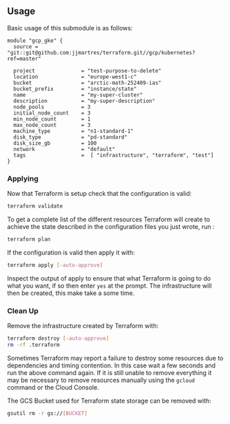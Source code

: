 ## Usage
Basic usage of this submodule is as follows:

```hcl
module "gcp_gke" {
  source = "git::git@github.com:jjmartres/terraform.git//gcp/kubernetes?ref=master"

  project               = "test-purpose-to-delete"
  location              = "europe-west1-c"
  bucket                = "arctic-math-252409-ias"
  bucket_prefix         = "instance/state"
  name                  = "my-super-cluster"
  description           = "my-super-description"
  node_pools            = 3
  initial_node_count    = 3
  min_node_count        = 1
  max_node_count        = 3
  machine_type          = "n1-standard-1"
  disk_type             = "pd-standard"
  disk_size_gb          = 100
  network               = "default"
  tags                  =  [ "infrastructure", "terraform", "test"]
}
```
### Applying

Now that Terraform is setup check that the configuration is valid:

```bash
terraform validate 
```

To get a complete list of the different resources Terraform will create to achieve the state described in the configuration files you just wrote, run :

```bash
terraform plan
```

If the configuration is valid then apply it with:

```bash
terraform apply [-auto-approve]
```

Inspect the output of apply to ensure that what Terraform is going to do what you want, if so then enter `yes` at the prompt.
The infrastructure will then be created, this make take a some time.


### Clean Up

Remove the infrastructure created by Terraform with:

```bash
terraform destroy [-auto-approve]
rm -rf .terraform
```

Sometimes Terraform may report a failure to destroy some resources due to dependencies and timing contention.
In this case wait a few seconds and run the above command again. If it is still unable to remove everything it may be necessary to remove resources manually using the `gcloud` command or the Cloud Console.

The GCS Bucket used for Terraform state storage can be removed with:

```bash
gsutil rm -r gs://[BUCKET]
```